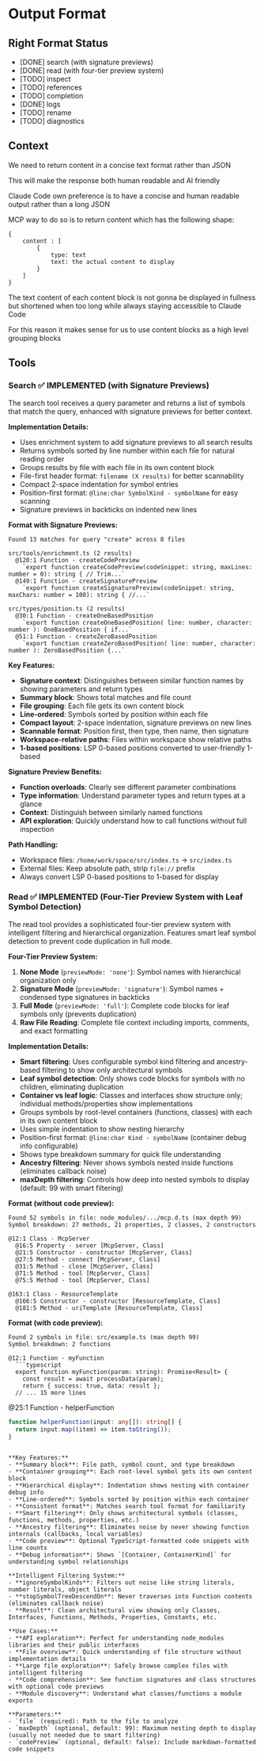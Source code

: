# Output Format

## Right Format Status

- [DONE] search (with signature previews)
- [DONE] read (with four-tier preview system)
- [TODO] inspect
- [TODO] references
- [TODO] completion
- [DONE] logs
- [TODO] rename
- [TODO] diagnostics

## Context

We need to return content in a concise text format rather than JSON

This will make the response both human readable and AI friendly

Claude Code own preference is to have a concise and human readable output rather than a long JSON

MCP way to do so is to return content which has the following shape:

```
{
    content : [
        {
            type: text
            text: the actual content to display
        }
    ]
}
```

The text content of each content block is not gonna be displayed in fullness but shortened when too long while always staying accessible to Claude Code

For this reason it makes sense for us to use content blocks as a high level grouping blocks

## Tools

### Search ✅ IMPLEMENTED (with Signature Previews)

The search tool receives a query parameter and returns a list of symbols that match the query, enhanced with signature previews for better context.

**Implementation Details:**

- Uses enrichment system to add signature previews to all search results
- Returns symbols sorted by line number within each file for natural reading order
- Groups results by file with each file in its own content block
- File-first header format: `filename (X results)` for better scannability
- Compact 2-space indentation for symbol entries
- Position-first format: `@line:char SymbolKind - symbolName` for easy scanning
- Signature previews in backticks on indented new lines

**Format with Signature Previews:**

```
Found 13 matches for query "create" across 8 files

src/tools/enrichment.ts (2 results)
  @120:1 Function - createCodePreview
    `export function createCodePreview(codeSnippet: string, maxLines: number = 0): string { // Trim...`
  @149:1 Function - createSignaturePreview
    `export function createSignaturePreview(codeSnippet: string, maxChars: number = 100): string { //...`

src/types/position.ts (2 results)
  @30:1 Function - createOneBasedPosition
    `export function createOneBasedPosition( line: number, character: number ): OneBasedPosition { if...`
  @51:1 Function - createZeroBasedPosition
    `export function createZeroBasedPosition( line: number, character: number ): ZeroBasedPosition {...`
```

**Key Features:**

- **Signature context**: Distinguishes between similar function names by showing parameters and return types
- **Summary block**: Shows total matches and file count
- **File grouping**: Each file gets its own content block
- **Line-ordered**: Symbols sorted by position within each file
- **Compact layout**: 2-space indentation, signature previews on new lines
- **Scannable format**: Position first, then type, then name, then signature
- **Workspace-relative paths**: Files within workspace show relative paths
- **1-based positions**: LSP 0-based positions converted to user-friendly 1-based

**Signature Preview Benefits:**

- **Function overloads**: Clearly see different parameter combinations
- **Type information**: Understand parameter types and return types at a glance
- **Context**: Distinguish between similarly named functions
- **API exploration**: Quickly understand how to call functions without full inspection

**Path Handling:**

- Workspace files: `/home/work/space/src/index.ts` → `src/index.ts`
- External files: Keep absolute path, strip `file://` prefix
- Always convert LSP 0-based positions to 1-based for display

### Read ✅ IMPLEMENTED (Four-Tier Preview System with Leaf Symbol Detection)

The read tool provides a sophisticated four-tier preview system with intelligent filtering and hierarchical organization. Features smart leaf symbol detection to prevent code duplication in full mode.

**Four-Tier Preview System:**

1. **None Mode** (`previewMode: 'none'`): Symbol names with hierarchical organization only
2. **Signature Mode** (`previewMode: 'signature'`): Symbol names + condensed type signatures in backticks
3. **Full Mode** (`previewMode: 'full'`): Complete code blocks for leaf symbols only (prevents duplication)
4. **Raw File Reading**: Complete file context including imports, comments, and exact formatting

**Implementation Details:**

- **Smart filtering**: Uses configurable symbol kind filtering and ancestry-based filtering to show only architectural symbols
- **Leaf symbol detection**: Only shows code blocks for symbols with no children, eliminating duplication
- **Container vs leaf logic**: Classes and interfaces show structure only; individual methods/properties show implementations
- Groups symbols by root-level containers (functions, classes) with each in its own content block
- Uses simple indentation to show nesting hierarchy
- Position-first format: `@line:char Kind - symbolName` (container debug info configurable)
- Shows type breakdown summary for quick file understanding
- **Ancestry filtering**: Never shows symbols nested inside functions (eliminates callback noise)
- **maxDepth filtering**: Controls how deep into nested symbols to display (default: 99 with smart filtering)

**Format (without code preview):**

```
Found 52 symbols in file: node_modules/.../mcp.d.ts (max depth 99)
Symbol breakdown: 27 methods, 21 properties, 2 classes, 2 constructors

@12:1 Class - McpServer
  @16:5 Property - server [McpServer, Class]
  @21:5 Constructor - constructor [McpServer, Class]
  @27:5 Method - connect [McpServer, Class]
  @31:5 Method - close [McpServer, Class]
  @71:5 Method - tool [McpServer, Class]
  @75:5 Method - tool [McpServer, Class]

@163:1 Class - ResourceTemplate
  @166:5 Constructor - constructor [ResourceTemplate, Class]
  @181:5 Method - uriTemplate [ResourceTemplate, Class]
```

**Format (with code preview):**

````
Found 2 symbols in file: src/example.ts (max depth 99)
Symbol breakdown: 2 functions

@12:1 Function - myFunction
  ```typescript
  export function myFunction(param: string): Promise<Result> {
    const result = await processData(param);
    return { success: true, data: result };
  // ... 15 more lines
````

@25:1 Function - helperFunction

```typescript
function helperFunction(input: any[]): string[] {
  return input.map((item) => item.toString());
}
```

```

**Key Features:**
- **Summary block**: File path, symbol count, and type breakdown
- **Container grouping**: Each root-level symbol gets its own content block
- **Hierarchical display**: Indentation shows nesting with container debug info
- **Line-ordered**: Symbols sorted by position within each container
- **Consistent format**: Matches search tool format for familiarity
- **Smart filtering**: Only shows architectural symbols (classes, functions, methods, properties, etc.)
- **Ancestry filtering**: Eliminates noise by never showing function internals (callbacks, local variables)
- **Code preview**: Optional TypeScript-formatted code snippets with line counts
- **Debug information**: Shows `[Container, ContainerKind]` for understanding symbol relationships

**Intelligent Filtering System:**
- **ignoreSymbolKinds**: Filters out noise like string literals, number literals, object literals
- **stopSymbolTreeDescendOn**: Never traverses into Function contents (eliminates callback noise)
- **Result**: Clean architectural view showing only Classes, Interfaces, Functions, Methods, Properties, Constants, etc.

**Use Cases:**
- **API exploration**: Perfect for understanding node_modules libraries and their public interfaces
- **File overview**: Quick understanding of file structure without implementation details
- **Large file exploration**: Safely browse complex files with intelligent filtering
- **Code comprehension**: See function signatures and class structures with optional code previews
- **Module discovery**: Understand what classes/functions a module exports

**Parameters:**
- `file` (required): Path to the file to analyze
- `maxDepth` (optional, default: 99): Maximum nesting depth to display (usually not needed due to smart filtering)
- `codePreview` (optional, default: false): Include markdown-formatted code snippets


```

